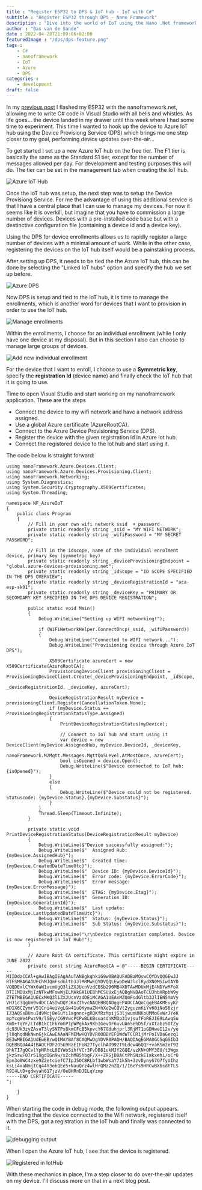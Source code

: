 ```yaml
---
title : "Register ESP32 to DPS & IoT hub - IoT with C#"
subtitle : "Register ESP32 through DPS - Nano Framework"
description : "Dive into the world of IoT using the Nano .Net framework"
author : "Bas van de Sande"
date : 2022-04-28T21:09:06+02:00
featuredImage : "/dps/dps-feature.png" 
tags :  
    - C#
    - nanoframework
    - IoT
    - Azure
    - DPS
categories : 
    - development
draft: false
---
```


In my [previous post](/posts/prepare-for-iot/) I flashed my ESP32 with the nanoframework.net, allowing me to write C# code in Visual Studio with all bells and whistles. As life goes... the device landed in my drawer until this week where I had some time to experiment. This time I wanted to hook up the device to Azure IoT hub using the Device Provisiong Service (DPS) which brings me one step closer to my goal, performing device updates over-the-air...    

To get started I set up a new Azure IoT hub on the free tier. The F1 tier is basically the same as the Standard S1 tier, except for the number of messages allowed per day. For development and testing purposes this will do. The tier can be set in the management tab when creating the IoT hub.   

![Azure IoT Hub](/dps/dps-newiothub.png)

Once the IoT hub was setup, the next step was to setup the Device Provisiong Service. For me the advantage of using this additional service is that I have a central place that I can use to manage my devices. For now it seems like it is overkill, but imagine that you have to commission a large number of devices. Devices with a pre-installed code base but with a destinctive configuration file (containing a device id and a device key). 

Using the DPS for device enrollments allows us to rapidly register a large number of devices with a minimal amount of work. While in the other case, registering the devices on the IoT hub itself would be a painstaking process.

After setting up DPS, it needs to be tied the the Azure IoT hub, this can be done by selecting the "Linked IoT hubs" option and specify the hub we set up before. 

![Azure DPS](/dps/dps-dps1.png)

Now DPS is setup and tied to the IoT hub, it is time to manage the enrollments, which is another word for devices that I want to provision in order to use the IoT hub. 

![Manage enrollments](/dps/dps-dps2.png)

Within the enrollments, I choose for an individual enrollment (while I only have one device at my disposal). But in this section I also can choose to manage large groups of devices. 

![Add new individual enrollment](/dps/dps-dps3.png)

For the device that I want to enroll, I choose to use a **Symmetric key**, specify the **registration Id** (device name) and finally check the IoT hub that it is going to use.

Time to open Visual Studio and start working on my nanoframework application. These are the steps  

- Connect the device to my wifi network and have a network address assigned.
- Use a global Azure certificate (AzureRootCA).
- Connect to the Azure Device Provisioning Service (DPS).
- Register the device with the given registration id in Azure Iot hub.
- Connect the registered device to the Iot hub and start using it.

The code below is straight forward:

```
using nanoFramework.Azure.Devices.Client;
using nanoFramework.Azure.Devices.Provisioning.Client;
using nanoFramework.Networking;
using System.Diagnostics;
using System.Security.Cryptography.X509Certificates;
using System.Threading;

namespace NF_AzureIoT
{
    public class Program
    {
        // Fill in your own wifi network ssid  + password
        private static readonly string _ssid = "MY WIFI NETWORK";
        private static readonly string _wifiPassword = "MY SECRET PASSWORD";

        // Fill in the idscope, name of the individual enrolment device, primary key (symmetric key)
        private static readonly string _deviceProvisioningEndpoint = "global.azure-devices-provisioning.net";
        private static readonly string _idScope = "ID SCOPE SPECIFIED IN THE DPS OVERVIEW";
        private static readonly string _deviceRegistrationId = "aca-esp-sk01";
        private static readonly string _deviceKey = "PRIMARY OR SECONDARY KEY SPECIFIED IN THE DPS DEVICE REGISTRATION";

        public static void Main()
        {
            Debug.WriteLine("Setting up WIFI networking!");

            if (WiFiNetworkHelper.ConnectDhcp(_ssid, _wifiPassword))
            {
                Debug.WriteLine("Connected to WIFI network...");
                Debug.WriteLine("Provisioning device through Azure IoT DPS");

                X509Certificate azureCert = new X509Certificate(AzureRootCA);
                ProvisioningDeviceClient provisioningClient = ProvisioningDeviceClient.Create(_deviceProvisioningEndpoint, _idScope,
                                                                                              _deviceRegistrationId, _deviceKey, azureCert);

                DeviceRegistrationResult myDevice = provisioningClient.Register(CancellationToken.None);
                if (myDevice.Status == ProvisioningRegistrationStatusType.Assigned)
                {
                    PrintDeviceRegistrationStatus(myDevice);

                    // Connect to IoT hub and start using it
                    var device = new DeviceClient(myDevice.AssignedHub, myDevice.DeviceId, _deviceKey,
                                                  nanoFramework.M2Mqtt.Messages.MqttQoSLevel.AtMostOnce, azureCert);
                    bool isOpened = device.Open();
                    Debug.WriteLine($"Device connected to IoT hub: {isOpened}");
                }
                else
                {
                    Debug.WriteLine($"Device could not be registered. Statuscode: {myDevice.Status}.{myDevice.Substatus}");
                }
            }
            Thread.Sleep(Timeout.Infinite);
        }

        private static void PrintDeviceRegistrationStatus(DeviceRegistrationResult myDevice)
        {
            Debug.WriteLine($"Device successfully assigned:");
            Debug.WriteLine($"  Assigned Hub: {myDevice.AssignedHub}");
            Debug.WriteLine($"  Created time: {myDevice.CreatedDateTimeUtc}");
            Debug.WriteLine($"  Device ID: {myDevice.DeviceId}");
            Debug.WriteLine($"  Error code: {myDevice.ErrorCode}");
            Debug.WriteLine($"  Error message: {myDevice.ErrorMessage}");
            Debug.WriteLine($"  ETAG: {myDevice.Etag}");
            Debug.WriteLine($"  Generation ID: {myDevice.GenerationId}");
            Debug.WriteLine($"  Last update: {myDevice.LastUpdatedDateTimeUtc}");
            Debug.WriteLine($"  Status: {myDevice.Status}");
            Debug.WriteLine($"  Sub Status: {myDevice.Substatus}");

            Debug.WriteLine("\r\nDevice registration completed. Device is now registered in IoT Hub!");
        }

        // Azure Root CA certificate. This certificate might expire in JUNE 2022 
        private const string AzureRootCA = @"-----BEGIN CERTIFICATE-----
MIIDdzCCAl+gAwIBAgIEAgAAuTANBgkqhkiG9w0BAQUFADBaMQswCQYDVQQGEwJJ
RTESMBAGA1UEChMJQmFsdGltb3JlMRMwEQYDVQQLEwpDeWJlclRydXN0MSIwIAYD
VQQDExlCYWx0aW1vcmUgQ3liZXJUcnVzdCBSb290MB4XDTAwMDUxMjE4NDYwMFoX
DTI1MDUxMjIzNTkwMFowWjELMAkGA1UEBhMCSUUxEjAQBgNVBAoTCUJhbHRpbW9y
ZTETMBEGA1UECxMKQ3liZXJUcnVzdDEiMCAGA1UEAxMZQmFsdGltb3JlIEN5YmVy
VHJ1c3QgUm9vdDCCASIwDQYJKoZIhvcNAQEBBQADggEPADCCAQoCggEBAKMEuyKr
mD1X6CZymrV51Cni4eiVgLGw41uOKymaZN+hXe2wCQVt2yguzmKiYv60iNoS6zjr
IZ3AQSsBUnuId9Mcj8e6uYi1agnnc+gRQKfRzMpijS3ljwumUNKoUMMo6vWrJYeK
mpYcqWe4PwzV9/lSEy/CG9VwcPCPwBLKBsua4dnKM3p31vjsufFoREJIE9LAwqSu
XmD+tqYF/LTdB1kC1FkYmGP1pWPgkAx9XbIGevOF6uvUA65ehD5f/xXtabz5OTZy
dc93Uk3zyZAsuT3lySNTPx8kmCFcB5kpvcY67Oduhjprl3RjM71oGDHweI12v/ye
jl0qhqdNkNwnGjkCAwEAAaNFMEMwHQYDVR0OBBYEFOWdWTCCR1jMrPoIVDaGezq1
BE3wMBIGA1UdEwEB/wQIMAYBAf8CAQMwDgYDVR0PAQH/BAQDAgEGMA0GCSqGSIb3
DQEBBQUAA4IBAQCFDF2O5G9RaEIFoN27TyclhAO992T9Ldcw46QQF+vaKSm2eT92
9hkTI7gQCvlYpNRhcL0EYWoSihfVCr3FvDB81ukMJY2GQE/szKN+OMY3EU/t3Wgx
jkzSswF07r51XgdIGn9w/xZchMB5hbgF/X++ZRGjD8ACtPhSNzkE1akxehi/oCr0
Epn3o0WC4zxe9Z2etciefC7IpJ5OCBRLbf1wbWsaY71k5h+3zvDyny67G7fyUIhz
ksLi4xaNmjICq44Y3ekQEe5+NauQrz4wlHrQMz2nZQ/1/I6eYs9HRCwBXbsdtTLS
R9I4LtD+gdwyah617jzV/OeBHRnDJELqYzmp
-----END CERTIFICATE-----
";

    }
}
```

When starting the code in debug mode, the following output appears. Indicating that the device connected to the Wifi network, registered itself with the DPS, got a registration in the IoT hub and finally was connected to it.

![debugging output](/dps/dps-output.png)

When I open the Azure IoT hub, I see that the device is registered.

![Registered in IotHub](/dps/dps-iothub.png)

With these mechanics in place, I'm a step closer to do over-the-air updates on my device. I'll discuss more on that in a next blog post.
